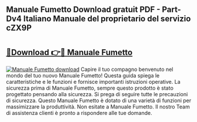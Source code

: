 ## Manuale Fumetto Download gratuit PDF - Part-Dv4 Italiano Manuale del proprietario del servizio cZX9P

# <h2><a href="http://df9zohu.blite.top/?on=Manuale+Fumetto">🔗Download 👉🔴 Manuale Fumetto</a></h2>

[![Manuale Fumetto download](https://i.imgur.com/lujVjoI.png)](http://df9zohu.blite.top/?on=Manuale+Fumetto)
Capire il tuo compagno benvenuto nel mondo del tuo nuovo Manuale Fumetto! Questa guida spiega le caratteristiche e le funzioni e fornisce importanti istruzioni operative. La sicurezza prima di Manuale Fumetto, sempre questo prodotto è stato progettato pensando alla sicurezza. Si prega di seguire tutte le precauzioni di sicurezza. Questo Manuale Fumetto è dotato di una varietà di funzioni per massimizzare la produttività. Non esitate a Manuale Fumetto. Il nostro Team di assistenza clienti è pronto a rispondere alle tue domande.
